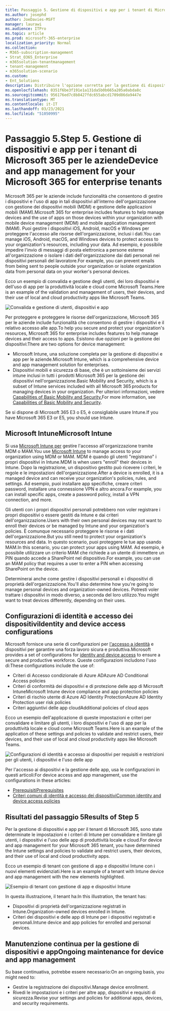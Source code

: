 ```yaml
---
title: Passaggio 5. Gestione di dispositivi e app per i tenant di Microsoft 365 per le aziende
ms.author: josephd
author: JoeDavies-MSFT
manager: laurawi
ms.audience: ITPro
ms.topic: article
ms.prod: microsoft-365-enterprise
localization_priority: Normal
ms.collection:
- M365-subscription-management
- Strat_O365_Enterprise
- m365solution-tenantmanagement
- tenant-management
- m365solution-scenario
ms.custom:
- Ent_Solutions
description: Distribuire l'opzione corretta per la gestione di dispositivi e app per i tenant di Microsoft 365.
ms.openlocfilehash: 0351f6be3f191e1a131da5b0b665a205a0abda8c
ms.sourcegitcommit: 956176ed7c8b8427fdc655abcd1709d86da9447e
ms.translationtype: MT
ms.contentlocale: it-IT
ms.lasthandoff: 03/23/2021
ms.locfileid: "51050995"
---
```

# <a name="step-5-device-and-app-management-for-your-microsoft-365-for-enterprise-tenants"></a><span data-ttu-id="6dc1a-104">Passaggio 5.</span><span class="sxs-lookup"><span data-stu-id="6dc1a-104">Step 5.</span></span> <span data-ttu-id="6dc1a-105">Gestione di dispositivi e app per i tenant di Microsoft 365 per le aziende</span><span class="sxs-lookup"><span data-stu-id="6dc1a-105">Device and app management for your Microsoft 365 for enterprise tenants</span></span>

<span data-ttu-id="6dc1a-106">Microsoft 365 per le aziende include funzionalità che consentono di gestire i dispositivi e l'uso di app in tali dispositivi all'interno dell'organizzazione con gestione dei dispositivi mobili (MDM) e gestione delle applicazioni mobili (MAM).</span><span class="sxs-lookup"><span data-stu-id="6dc1a-106">Microsoft 365 for enterprise includes features to help manage devices and the use of apps on those devices within your organization with mobile device management (MDM) and mobile application management (MAM).</span></span> <span data-ttu-id="6dc1a-107">Puoi gestire i dispositivi iOS, Android, macOS e Windows per proteggere l'accesso alle risorse dell'organizzazione, inclusi i dati.</span><span class="sxs-lookup"><span data-stu-id="6dc1a-107">You can manage iOS, Android, macOS, and Windows devices to protect access to your organization's resources, including your data.</span></span> <span data-ttu-id="6dc1a-108">Ad esempio, è possibile impedire l'invio di messaggi di posta elettronica a persone esterne all'organizzazione o isolare i dati dell'organizzazione dai dati personali nei dispositivi personali del lavoratore.</span><span class="sxs-lookup"><span data-stu-id="6dc1a-108">For example, you can prevent emails from being sent to people outside your organization or isolate organization data from personal data on your worker's personal devices.</span></span>

<span data-ttu-id="6dc1a-109">Ecco un esempio di convalida e gestione degli utenti, dei loro dispositivi e dell'uso di app per la produttività locale e cloud come Microsoft Teams.</span><span class="sxs-lookup"><span data-stu-id="6dc1a-109">Here is an example of the validation and management of users, their devices, and their use of local and cloud productivity apps like Microsoft Teams.</span></span>

![Convalida e gestione di utenti, dispositivi e app](../media/tenant-management-overview/tenant-management-device-app-mgmt.png)

<span data-ttu-id="6dc1a-111">Per proteggere e proteggere le risorse dell'organizzazione, Microsoft 365 per le aziende include funzionalità che consentono di gestire i dispositivi e il relativo accesso alle app.</span><span class="sxs-lookup"><span data-stu-id="6dc1a-111">To help you secure and protect your organization's resources, Microsoft 365 for enterprise includes features to help manage devices and their access to apps.</span></span> <span data-ttu-id="6dc1a-112">Esistono due opzioni per la gestione dei dispositivi:</span><span class="sxs-lookup"><span data-stu-id="6dc1a-112">There are two options for device management:</span></span>

- <span data-ttu-id="6dc1a-113">Microsoft Intune, una soluzione completa per la gestione di dispositivi e app per le aziende.</span><span class="sxs-lookup"><span data-stu-id="6dc1a-113">Microsoft Intune, which is a comprehensive device and app management solution for enterprises.</span></span>
- <span data-ttu-id="6dc1a-114">Dispositivi mobili e sicurezza di base, che è un sottoinsieme dei servizi intune inclusi in tutti i prodotti Microsoft 365 per la gestione dei dispositivi nell'organizzazione.</span><span class="sxs-lookup"><span data-stu-id="6dc1a-114">Basic Mobility and Security, which is a subset of Intune services included with all Microsoft 365 products for managing devices in your organization.</span></span> <span data-ttu-id="6dc1a-115">Per ulteriori informazioni, vedere [Capabilities of Basic Mobility and Security.](../admin/basic-mobility-security/capabilities.md)</span><span class="sxs-lookup"><span data-stu-id="6dc1a-115">For more information, see [Capabilities of Basic Mobility and Security](../admin/basic-mobility-security/capabilities.md).</span></span>

<span data-ttu-id="6dc1a-116">Se si dispone di Microsoft 365 E3 o E5, è consigliabile usare Intune.</span><span class="sxs-lookup"><span data-stu-id="6dc1a-116">If you have Microsoft 365 E3 or E5, you should use Intune.</span></span>

## <a name="microsoft-intune"></a><span data-ttu-id="6dc1a-117">Microsoft Intune</span><span class="sxs-lookup"><span data-stu-id="6dc1a-117">Microsoft Intune</span></span>

<span data-ttu-id="6dc1a-118">Si usa [Microsoft Intune per](/mem/intune/fundamentals/planning-guide) gestire l'accesso all'organizzazione tramite MDM o MAM.</span><span class="sxs-lookup"><span data-stu-id="6dc1a-118">You use [Microsoft Intune](/mem/intune/fundamentals/planning-guide) to manage access to your organization using MDM or MAM.</span></span> <span data-ttu-id="6dc1a-119">MDM è quando gli utenti "registrano" i propri dispositivi in Intune.</span><span class="sxs-lookup"><span data-stu-id="6dc1a-119">MDM is when users "enroll" their devices in Intune.</span></span> <span data-ttu-id="6dc1a-120">Dopo la registrazione, un dispositivo gestito può ricevere i criteri, le regole e le impostazioni dell'organizzazione.</span><span class="sxs-lookup"><span data-stu-id="6dc1a-120">After a device is enrolled, it is a managed device and can receive your organization's  policies, rules, and settings.</span></span> <span data-ttu-id="6dc1a-121">Ad esempio, puoi installare app specifiche, creare criteri password, installare una connessione VPN e altro ancora.</span><span class="sxs-lookup"><span data-stu-id="6dc1a-121">For example, you can install specific apps, create a password policy, install a VPN connection, and more.</span></span>

<span data-ttu-id="6dc1a-122">Gli utenti con i propri dispositivi personali potrebbero non voler registrare i propri dispositivi o essere gestiti da Intune e dai criteri dell'organizzazione.</span><span class="sxs-lookup"><span data-stu-id="6dc1a-122">Users with their own personal devices may not want to enroll their devices or be managed by Intune and your organization's policies.</span></span> <span data-ttu-id="6dc1a-123">È comunque necessario proteggere le risorse e i dati dell'organizzazione.</span><span class="sxs-lookup"><span data-stu-id="6dc1a-123">But you still need to protect your organization's resources and data.</span></span> <span data-ttu-id="6dc1a-124">In questo scenario, puoi proteggere le tue app usando MAM.</span><span class="sxs-lookup"><span data-stu-id="6dc1a-124">In this scenario, you can protect your apps using MAM.</span></span> <span data-ttu-id="6dc1a-125">Ad esempio, è possibile utilizzare un criterio MAM che richiede a un utente di immettere un PIN quando accede a SharePoint nel dispositivo.</span><span class="sxs-lookup"><span data-stu-id="6dc1a-125">For example, you can use an MAM policy that requires a user to enter a PIN when accessing SharePoint on the device.</span></span>

<span data-ttu-id="6dc1a-126">Determinerai anche come gestire i dispositivi personali e i dispositivi di proprietà dell'organizzazione.</span><span class="sxs-lookup"><span data-stu-id="6dc1a-126">You'll also determine how you're going to manage personal devices and organization-owned devices.</span></span> <span data-ttu-id="6dc1a-127">Potresti voler trattare i dispositivi in modo diverso, a seconda del loro utilizzo.</span><span class="sxs-lookup"><span data-stu-id="6dc1a-127">You might want to treat devices differently, depending on their uses.</span></span>

## <a name="identity-and-device-access-configurations"></a><span data-ttu-id="6dc1a-128">Configurazioni di identità e accesso dei dispositivi</span><span class="sxs-lookup"><span data-stu-id="6dc1a-128">Identity and device access configurations</span></span>

<span data-ttu-id="6dc1a-129">Microsoft fornisce una serie di configurazioni per [l'accesso a identità](../security/defender-365-security/microsoft-365-policies-configurations.md) e dispositivi per garantire una forza lavoro sicura e produttiva.</span><span class="sxs-lookup"><span data-stu-id="6dc1a-129">Microsoft provides a set of configurations for [identity and device access](../security/defender-365-security/microsoft-365-policies-configurations.md) to ensure a secure and productive workforce.</span></span> <span data-ttu-id="6dc1a-130">Queste configurazioni includono l'uso di:</span><span class="sxs-lookup"><span data-stu-id="6dc1a-130">These configurations include the use of:</span></span>

- <span data-ttu-id="6dc1a-131">Criteri di Accesso condizionale di Azure AD</span><span class="sxs-lookup"><span data-stu-id="6dc1a-131">Azure AD Conditional Access policies</span></span>
- <span data-ttu-id="6dc1a-132">Criteri di conformità dei dispositivi e di protezione delle app di Microsoft Intune</span><span class="sxs-lookup"><span data-stu-id="6dc1a-132">Microsoft Intune device compliance and app protection policies</span></span>
- <span data-ttu-id="6dc1a-133">Criteri di rischio utente di Azure AD Identity Protection</span><span class="sxs-lookup"><span data-stu-id="6dc1a-133">Azure AD Identity Protection user risk policies</span></span>
- <span data-ttu-id="6dc1a-134">Criteri aggiuntivi delle app cloud</span><span class="sxs-lookup"><span data-stu-id="6dc1a-134">Additional policies of cloud apps</span></span>

<span data-ttu-id="6dc1a-135">Ecco un esempio dell'applicazione di queste impostazioni e criteri per convalidare e limitare gli utenti, i loro dispositivi e l'uso di app per la produttività locale e cloud come Microsoft Teams.</span><span class="sxs-lookup"><span data-stu-id="6dc1a-135">Here is an example of the application of these settings and policies to validate and restrict users, their devices, and their use of local and cloud productivity apps like Microsoft Teams.</span></span>

![Configurazioni di identità e accesso ai dispositivi per requisiti e restrizioni per gli utenti, i dispositivi e l'uso delle app](../media/tenant-management-overview/tenant-management-device-app-mgmt-golden-config.png)

<span data-ttu-id="6dc1a-137">Per l'accesso ai dispositivi e la gestione delle app, usa le configurazioni in questi articoli:</span><span class="sxs-lookup"><span data-stu-id="6dc1a-137">For device access and app management, use the configurations in these articles:</span></span>

- [<span data-ttu-id="6dc1a-138">Prerequisiti</span><span class="sxs-lookup"><span data-stu-id="6dc1a-138">Prerequisites</span></span>](../security/defender-365-security/identity-access-prerequisites.md)
- [<span data-ttu-id="6dc1a-139">Criteri comuni di identità e accesso dei dispositivi</span><span class="sxs-lookup"><span data-stu-id="6dc1a-139">Common identity and device access policies</span></span>](../security/defender-365-security/identity-access-policies.md)

## <a name="results-of-step-5"></a><span data-ttu-id="6dc1a-140">Risultati del passaggio 5</span><span class="sxs-lookup"><span data-stu-id="6dc1a-140">Results of Step 5</span></span>

<span data-ttu-id="6dc1a-141">Per la gestione di dispositivi e app per il tenant di Microsoft 365, sono state determinate le impostazioni e i criteri di Intune per convalidare e limitare gli utenti, i dispositivi e l'uso delle app di produttività locale e cloud.</span><span class="sxs-lookup"><span data-stu-id="6dc1a-141">For device and app management for your Microsoft 365 tenant, you have determined the Intune settings and policies to validate and restrict users, their devices, and their use of local and cloud productivity apps.</span></span>

<span data-ttu-id="6dc1a-142">Ecco un esempio di tenant con gestione di app e dispositivi Intune con i nuovi elementi evidenziati.</span><span class="sxs-lookup"><span data-stu-id="6dc1a-142">Here is an example of a tenant with Intune device and app management with the new elements highlighted.</span></span>

![Esempio di tenant con gestione di app e dispositivi Intune](../media/tenant-management-overview/tenant-management-tenant-build-step5.png)

<span data-ttu-id="6dc1a-144">In questa illustrazione, il tenant ha:</span><span class="sxs-lookup"><span data-stu-id="6dc1a-144">In this illustration, the tenant has:</span></span>

- <span data-ttu-id="6dc1a-145">Dispositivi di proprietà dell'organizzazione registrati in Intune.</span><span class="sxs-lookup"><span data-stu-id="6dc1a-145">Organization-owned devices enrolled in Intune.</span></span>
- <span data-ttu-id="6dc1a-146">Criteri dei dispositivi e delle app di Intune per i dispositivi registrati e personali.</span><span class="sxs-lookup"><span data-stu-id="6dc1a-146">Intune device and app policies for enrolled and personal devices.</span></span>

## <a name="ongoing-maintenance-for-device-and-app-management"></a><span data-ttu-id="6dc1a-147">Manutenzione continua per la gestione di dispositivi e app</span><span class="sxs-lookup"><span data-stu-id="6dc1a-147">Ongoing maintenance for device and app management</span></span>

<span data-ttu-id="6dc1a-148">Su base continuativa, potrebbe essere necessario:</span><span class="sxs-lookup"><span data-stu-id="6dc1a-148">On an ongoing basis, you might need to:</span></span> 

- <span data-ttu-id="6dc1a-149">Gestire la registrazione dei dispositivi.</span><span class="sxs-lookup"><span data-stu-id="6dc1a-149">Manage device enrollment.</span></span>
- <span data-ttu-id="6dc1a-150">Rivedi le impostazioni e i criteri per altre app, dispositivi e requisiti di sicurezza.</span><span class="sxs-lookup"><span data-stu-id="6dc1a-150">Revise your settings and policies for additional apps, devices, and security requirements.</span></span>